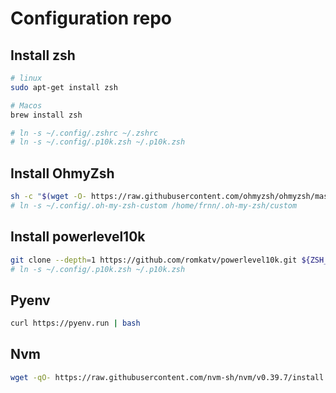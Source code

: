# Configuration repo

## Install zsh
``` bash
# linux
sudo apt-get install zsh

# Macos
brew install zsh

# ln -s ~/.config/.zshrc ~/.zshrc
# ln -s ~/.config/.p10k.zsh ~/.p10k.zsh
```

## Install OhmyZsh
```bash
sh -c "$(wget -O- https://raw.githubusercontent.com/ohmyzsh/ohmyzsh/master/tools/install.sh)"
# ln -s ~/.config/.oh-my-zsh-custom /home/frnn/.oh-my-zsh/custom
```


## Install powerlevel10k

``` bash
git clone --depth=1 https://github.com/romkatv/powerlevel10k.git ${ZSH_CUSTOM:-$HOME/.oh-my-zsh/custom}/themes/powerlevel10k
# ln -s ~/.config/.p10k.zsh ~/.p10k.zsh

```

## Pyenv

```bash
curl https://pyenv.run | bash
```

## Nvm

```bash
wget -qO- https://raw.githubusercontent.com/nvm-sh/nvm/v0.39.7/install.sh | bash
```
